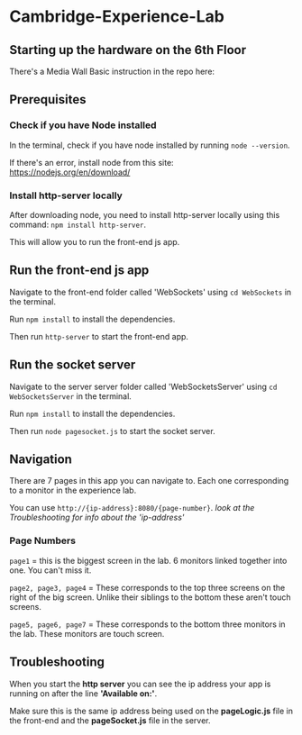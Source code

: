 # Cambridge-Experience-Lab

## Starting up the hardware on the 6th Floor

There's a Media Wall Basic instruction in the repo here:

## Prerequisites

### Check if you have Node installed

In the terminal, check if you have node installed by running `node --version`.

If there's an error, install node from this site: <https://nodejs.org/en/download/>

### Install http-server locally

After downloading node, you need to install http-server locally using this command: `npm install http-server`.

This will allow you to run the front-end js app.

## Run the front-end js app

Navigate to the front-end folder called 'WebSockets' using `cd WebSockets` in the terminal.

Run `npm install` to install the dependencies.

Then run `http-server` to start the front-end app.

## Run the socket server

Navigate to the server server folder called 'WebSocketsServer' using `cd WebSocketsServer` in the terminal.

Run `npm install` to install the dependencies.

Then run `node pagesocket.js` to start the socket server.

## Navigation

There are 7 pages in this app you can navigate to. Each one corresponding to a monitor in the experience lab.

You can use `http://{ip-address}:8080/{page-number}`.
_look at the Troubleshooting for info about the 'ip-address'_

### Page Numbers

`page1` = this is the biggest screen in the lab. 6 monitors linked together into one. You can't miss it.

`page2, page3, page4` = These corresponds to the top three screens on the right of the big screen. Unlike their siblings to the bottom these aren't touch screens.

`page5, page6, page7` = These corresponds to the bottom three monitors in the lab. These monitors are touch screen.

## Troubleshooting

When you start the **http server** you can see the ip address your app is running on after the line **'Available on:'**.

Make sure this is the same ip address being used on the **pageLogic.js** file in the front-end and the **pageSocket.js** file in the server.
